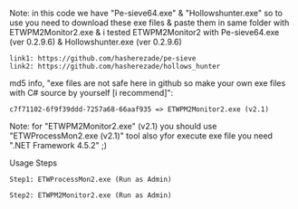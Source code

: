 Note: in this code we have "Pe-sieve64.exe" & "Hollowshunter.exe" so to use you need to download these exe files & paste them in same folder with ETWPM2Monitor2.exe & i tested ETWPM2Monitor2 with Pe-sieve64.exe (ver 0.2.9.6) & Hollowshunter.exe (ver 0.2.9.6)

    link1: https://github.com/hasherezade/pe-sieve
    link2: https://github.com/hasherezade/hollows_hunter

md5 info, "exe files are not safe here in github so make your own exe files with C# source by yourself [i recommend]":

    c7f71102-6f9f39ddd-7257a68-66aaf935 => ETWPM2Monitor2.exe (v2.1)
    
    
Note: for "ETWPM2Monitor2.exe" (v2.1) you should use "ETWProcessMon2.exe (v2.1)" tool also yfor execute exe file you need ".NET Framework 4.5.2" ;) 

Usage Steps

    Step1: ETWProcessMon2.exe (Run as Admin)

    Step2: ETWPM2Monitor2.exe (Run as Admin)

